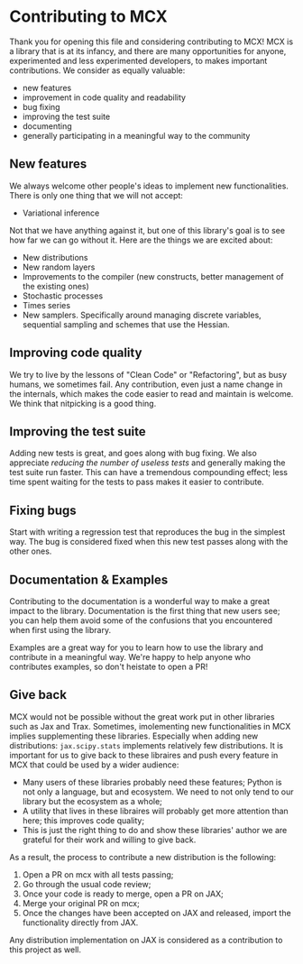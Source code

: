 # Contributing to MCX

Thank you for opening this file and considering contributing to MCX! MCX is a library that is at its infancy, and there are many opportunities for anyone, experimented and less experimented developers, to makes important contributions. We consider as equally valuable:

- new features
- improvement in code quality and readability
- bug fixing
- improving the test suite
- documenting
- generally participating in a meaningful way to the community

## New features

We always welcome other people's ideas to implement new functionalities. There is only one thing that we will not accept:

* Variational inference

Not that we have anything against it, but one of this library's goal is to see how far we can go without it. Here are the things we are excited about:

* New distributions 
* New random layers
* Improvements to the compiler (new constructs, better management of the existing ones)
* Stochastic processes
* Times series
* New samplers. Specifically around managing discrete variables, sequential sampling and schemes that use the Hessian.

## Improving code quality

We try to live by the lessons of "Clean Code" or "Refactoring", but as busy humans, we sometimes fail. Any contribution, even just a name change in the internals, which makes the code easier to read and maintain is welcome. We think that nitpicking is a good thing.

## Improving the test suite

Adding new tests is great, and goes along with bug fixing. We also appreciate *reducing the number of useless tests* and generally making the test suite run faster. This can have a tremendous compounding effect; less time spent waiting for the tests to pass makes it easier to contribute.

## Fixing bugs

Start with writing a regression test that reproduces the bug in the simplest way. The bug is considered fixed when this new test passes along with the other ones.

## Documentation & Examples

Contributing to the documentation is a wonderful way to make a great impact to the library. Documentation is the first thing that new users see; you can help them avoid some of the confusions that you encountered when first using the library.

Examples are a great way for you to learn how to use the library and contribute in a meaningful way. We're happy to help anyone who contributes examples, so don't heistate to open a PR!

## Give back

MCX would not be possible without the great work put in other libraries such as Jax and Trax. Sometimes, imolementing new functionalities in MCX implies supplementing these libraries. Especially when adding new distributions: `jax.scipy.stats` implements relatively few distributions. It is important for us to give back to these libraires and push every feature in MCX that could be used by a wider audience:

- Many users of these libraries probably need these features; Python is not only a language, but and ecosystem. We need to not only tend to our library but the ecosystem as a whole;
- A utility that lives in these libraires will probably get more attention than here; this improves code quality;
- This is just the right thing to do and show these libraries' author we are grateful for their work and willing to give back.

As a result, the process to contribute a new distribution is the following:

1. Open a PR on mcx with all tests passing;
2. Go through the usual code review;
3. Once your code is ready to merge, open a PR on JAX;
4. Merge your original PR on mcx;
5. Once the changes have been accepted on JAX and released, import the functionality directly from JAX.

Any distribution implementation on JAX is considered as a contribution to this project as well.
